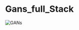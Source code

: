 # Gans_full_Stack
![GANs](https://user-images.githubusercontent.com/84591513/156053112-90fd011b-b515-4d0e-abe6-e89b25dc9936.png)
